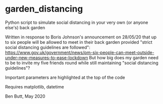 # garden_distancing
Python script to simulate social distancing in your very own (or anyone else's) back garden

Written in response to Boris Johnson's announcement on 28/05/20 that up to six people will be allowed to meet in their back garden provided "strict social distancing guidelines are followed": https://www.gov.uk/government/news/pm-six-people-can-meet-outside-under-new-measures-to-ease-lockdown
But how big does my garden need to be to invite my five friends round while still maintaining "social distancing guidelines"?

Important parameters are highlighted at the top of the code

Requires matplotlib, datetime

Ben Butt, May 2020
